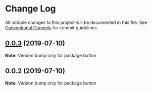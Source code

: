 # Change Log

All notable changes to this project will be documented in this file.
See [Conventional Commits](https://conventionalcommits.org) for commit guidelines.

## [0.0.3](https://github.com/anuteja/semver-libs/compare/button@0.0.2...button@0.0.3) (2019-07-10)

**Note:** Version bump only for package button





## 0.0.2 (2019-07-10)

**Note:** Version bump only for package button
